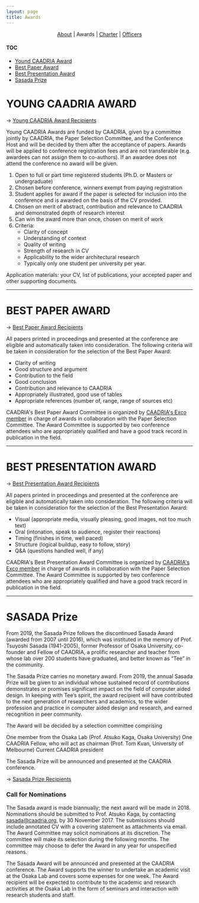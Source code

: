 ```yaml
---
layout: page
title: Awards
---
```


<div align="center">
  <a href="/about">About</a> | Awards | <a href="/charter">Charter</a> | <a href="/officers">Officers</a>
</div>

#### TOC
* [Yound CAADRIA Award](#yound-caadria-award)
* [Best Paper Award](#best-paper-award)
* [Best Presentation Award](#best-presentation-award)
* [Sasada Prize](#sasada-prize)


# YOUNG CAADRIA AWARD
&rarr; [Young CAADRIA Award Recipients](award-recipients.md#young-caadria-award)

Young CAADRIA Awards are funded by CAADRIA, given by a committee jointly by CAADRIA, the Paper Selection Committee, and the Conference Host and will be decided by them after the acceptance of papers. Awards will be applied to conference registration fees and are not transferable (e.g. awardees can not assign them to co-authors). If an awardee does not attend the conference no award will be given.

1. Open to full or part time registered students (Ph.D. or Masters or undergraduate)
1. Chosen before conference, winners exempt from paying registration
1. Student applies for award if the paper is selected for inclusion into the conference and is awarded on the basis of the CV provided.
1. Chosen on merit of abstract, contribution and relevance to CAADRIA and demonstrated depth of research interest
1. Can win the award more than once, chosen on merit of work
1. Criteria:
   * Clarity of concept
   * Understanding of context
   * Quality of writing
   * Strength of research in CV
   * Applicability to the wider architectural research
   * Typically only one student per university per year.

Application materials: your CV, list of publications, your accepted paper and other supporting documents.

----

# BEST PAPER AWARD
&rarr; [Best Paper Award Recipients](award-recipients.md#best-paper-award)

All papers printed in proceedings and presented at the conference are eligible and automatically taken into consideration. The following criteria will be taken in consideration for the selection of the Best Paper Award:

* Clarity of writing
* Good structure and argument
* Contribution to the field
* Good conclusion
* Contribution and relevance to CAADRIA
* Appropriately illustrated, good use of tables
* Appropriate references (number of, range, range of sources etc)

CAADRIA's Best Paper Award Committee is organized by [CAADRIA's Exco member](officers.md) in charge of awards in collaboration with the Paper Selection Committee. The Award Committee is supported by two conference attendees who are appropriately qualified and have a good track record in publication in the field.

----

# BEST PRESENTATION AWARD
&rarr; [Best Presentation Award Recipients](award-recipients.md#best-presentation-award)

All papers printed in proceedings and presented at the conference are eligible and automatically taken into consideration. The following criteria will be taken in consideration for the selection of the Best Presentation Award:

* Visual (appropriate media, visually pleasing, good images, not too much text)
* Oral (intonation, speak to audience, register their reactions)
* Timing (finishes in time, well paced)
* Structure (logical buildup, easy to follow, story)
* Q&A (questions handled well, if any)

CAADRIA's Best Presentation Award Committee is organized by [CAADRIA's Exco member](officers.md) in charge of awards in collaboration with the Paper Selection Committee. The Award Committee is supported by two conference attendees who are appropriately qualified and have a good track record in publication in the field.

----

# SASADA Prize

From 2019, the Sasada Prize follows the discontinued Sasada Award (awarded from 2007 until 2016), which was instituted in the memory of Prof. Tsuyoshi Sasada (1941-2005), former Professor of Osaka University, co-founder and Fellow of CAADRIA, a prolific researcher and teacher from whose lab over 200 students have graduated, and better known as “Tee” in the community.

The Sasada Prize carries no monetary award. From 2019, the annual Sasada Prize will be given to an individual whose sustained record of contributions demonstrates or promises significant impact on the field of computer aided design. In keeping with Tee’s spirit, the award recipient will have contributed to the next generation of researchers and academics, to the wider profession and practice in computer aided design and research, and earned recognition in peer community.

The Award will be decided by a selection committee comprising

One member from the Osaka Lab (Prof. Atsuko Kaga, Osaka University)
One CAADRIA Fellow, who will act as chairman (Prof. Tom Kvan, University of Melbourne)
Current CAADRIA president

The Sasada Prize will be announced and presented at the CAADRIA conference.

&rarr; [Sasada Prize Recipients](award-sasada.md)

### Call for Nominations
The Sasada award is made biannually; the next award will be made in 2018. Nominations should be submitted to Prof. Atsuko Kaga, by contacting sasada@caadria.org, by 30 November 2017. The submissions should include annotated CV with a covering statement as attachments via email. The Award Committee may solicit nominations at its discretion. The committee will make its selection during the following months. The committee may choose to defer the Award in any year for unspecified reasons.

The Sasada Award will be announced and presented at the CAADRIA conference. The Award supports the winner to undertake an academic visit at the Osaka Lab and covers some expenses for one week. The Award recipient will be expected to contribute to the academic and research activities at the Osaka Lab in the form of seminars and interaction with research students and staff.
